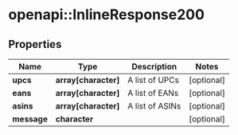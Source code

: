 # openapi::InlineResponse200

## Properties
Name | Type | Description | Notes
------------ | ------------- | ------------- | -------------
**upcs** | **array[character]** | A list of UPCs | [optional] 
**eans** | **array[character]** | A list of EANs | [optional] 
**asins** | **array[character]** | A list of ASINs | [optional] 
**message** | **character** |  | [optional] 


